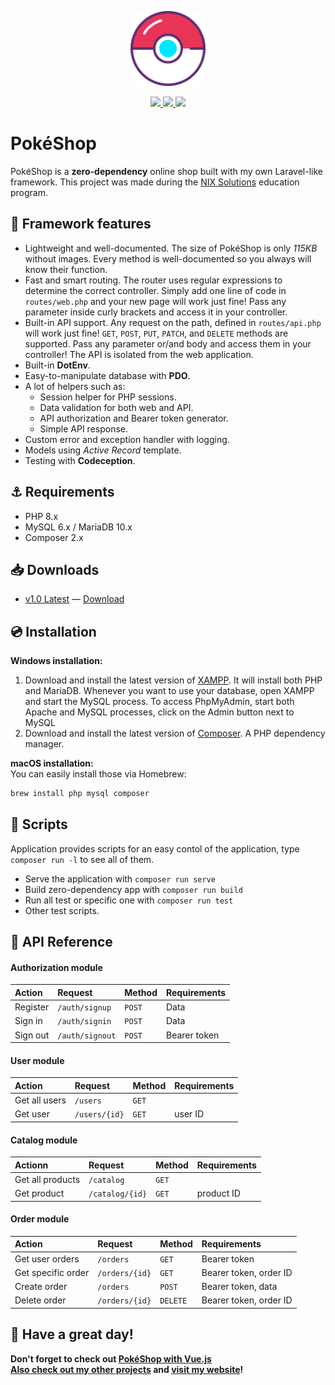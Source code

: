 <p align='center'><img src="https://raw.githubusercontent.com//pokeshop-nix/assets/main/pokeball.png" height="120"></p>
<p align="center">
        <a href="https://www.php.net/" target="_blank">
            <img src="https://upload.wikimedia.org/wikipedia/commons/2/27/PHP-logo.svg" height="50">
        </a>
        <a href="https://getcomposer.org/" target="_blank">
            <img src="https://cdn.worldvectorlogo.com/logos/composer.svg" height="50">
        </a>
        <a href="https://mariadb.com/" target="_blank">
            <img src="https://mariadb.com/wp-content/uploads/2019/11/mariadb-horizontal-blue.svg" height="50">
        </a>
</p>

# PokéShop

PokéShop is a **zero-dependency** online shop built with my own Laravel-like framework. This project was made during the [NIX Solutions](https://www.nixsolutions.com/) education program.

## :crystal_ball: Framework features

-   Lightweight and well-documented. The size of PokéShop is only _115KB_ without images. Every method is well-documented so you always will know their function.
-   Fast and smart routing. The router uses regular expressions to determine the correct controller. Simply add one line of code in `routes/web.php` and your new page will work just fine! Pass any parameter inside curly brackets and access it in your controller.
-   Built-in API support. Any request on the path, defined in `routes/api.php` will work just fine! `GET`, `POST`, `PUT`, `PATCH`, and `DELETE` methods are supported. Pass any parameter or/and body and access them in your controller! The API is isolated from the web application.
-   Built-in **DotEnv**.
-   Easy-to-manipulate database with **PDO**.
-   A lot of helpers such as:
    -   Session helper for PHP sessions.
    -   Data validation for both web and API.
    -   API authorization and Bearer token generator.
    -   Simple API response.
-   Custom error and exception handler with logging.
-   Models using _Active Record_ template.
-   Testing with **Codeception**.

## :anchor: Requirements

-   PHP 8.x
-   MySQL 6.x / MariaDB 10.x
-   Composer 2.x

## :inbox_tray: Downloads

-   [v1.0 Latest](https://github.com/PAXANDDOS/pokeshop-web/releases/tag/v1.0) — [Download](https://github.com/PAXANDDOS/pokeshop-web/releases/download/v1.0/v1.0-pokeshop-web.zip)

## :cd: Installation

**Windows installation:**

1. Download and install the latest version of [XAMPP](https://www.apachefriends.org/). It will install both PHP and MariaDB. Whenever you want to use your database, open XAMPP and start the MySQL process. To access PhpMyAdmin, start both Apache and MySQL processes, click on the Admin button next to MySQL
2. Download and install the latest version of [Composer](https://getcomposer.org/Composer-Setup.exe). A PHP dependency manager.

**macOS installation:**  
You can easily install those via Homebrew:

```bash
brew install php mysql composer
```

## :scroll: Scripts

Application provides scripts for an easy contol of the application, type `composer run -l` to see all of them.

-   Serve the application with `composer run serve`
-   Build zero-dependency app with `composer run build`
-   Run all test or specific one with `composer run test`
-   Other test scripts.

## :key: API Reference

#### Authorization module

| Action   | Request         | Method | Requirements |
| :------- | :-------------- | :----- | :----------- |
| Register | `/auth/signup`  | `POST` | Data         |
| Sign in  | `/auth/signin`  | `POST` | Data         |
| Sign out | `/auth/signout` | `POST` | Bearer token |

#### User module

| Action        | Request       | Method | Requirements |
| :------------ | :------------ | :----- | :----------- |
| Get all users | `/users`      | `GET`  |              |
| Get user      | `/users/{id}` | `GET`  | user ID      |

#### Catalog module

| Actionn          | Request         | Method | Requirements |
| :--------------- | :-------------- | :----- | :----------- |
| Get all products | `/catalog`      | `GET`  |              |
| Get product      | `/catalog/{id}` | `GET`  | product ID   |

#### Order module

| Action             | Request        | Method   | Requirements           |
| :----------------- | :------------- | :------- | :--------------------- |
| Get user orders    | `/orders`      | `GET`    | Bearer token           |
| Get specific order | `/orders/{id}` | `GET`    | Bearer token, order ID |
| Create order       | `/orders`      | `POST`   | Bearer token, data     |
| Delete order       | `/orders/{id}` | `DELETE` | Bearer token, order ID |

## :fox_face: Have a great day!

**Don't forget to check out [PokéShop with Vue.js](https://github.com/PAXANDDOS/pokeshop-vue)**  
**[Also check out my other projects](https://github.com/PAXANDDOS?tab=repositories) and [visit my website](https://paxanddos.github.io)!**

